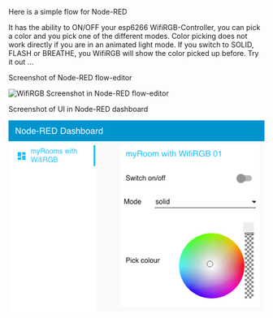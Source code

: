 Here is a simple flow for Node-RED

It has the ability to ON/OFF your esp6266 WifiRGB-Controller, you can pick a color and you pick one of the different modes.
Color picking does not work directly if you are in an animated light mode. If you switch to SOLID, FLASH or BREATHE, you WifiRGB
will show the color picked up before. Try it out ...

Screenshot of Node-RED flow-editor

![WifiRGB Screenshot in Node-RED flow-editor](imgs/nodered-flow.pngraw=true "Title")

Screenshot of UI in Node-RED dashboard

![WifiRGB Screenshot in ui dashboard](imgs/nodered-ui.png?raw=true "Title")
